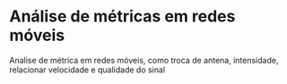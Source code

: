 # Análise de métricas em redes móveis

Analise de métrica em redes móveis, como troca de antena, intensidade, relacionar velocidade e qualidade do sinal
